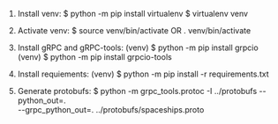 1. Install venv:
	$ python -m pip install virtualenv
	$ virtualenv venv

2. Activate venv:
	$ source venv/bin/activate OR . venv/bin/activate

3. Install gRPC and gRPC-tools:
	(venv) $ python -m pip install grpcio
	(venv) $ python -m pip install grpcio-tools

4. Install requiements:
	(venv) $ python -m pip install -r requirements.txt

5. Generate protobufs:
	$ python -m grpc_tools.protoc -I ../protobufs --python_out=. \
		--grpc_python_out=. ../protobufs/spaceships.proto

